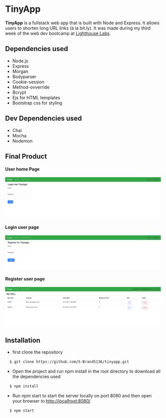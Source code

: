# TinyApp

  **TinyApp** is a fullstack web app that is built with Node and Express. It allows users to shorten long URL links (à la bit.ly). It was made during my third week of the web dev bootcamp at [Lighthouse Labs](https://www.lighthouselabs.ca/).

## Dependencies used

  - Node.js
  - Express
  - Morgan
  - Bodyparser 
  - Cookie-session
  - Method-ovverride
  - Bcrypt
  - Ejs for HTML templates
  - Bootstrap css for styling

## Dev Dependencies used

  - Chai
  - Mocha
  - Nodemon

## Final Product

#### User home Page
!["Image of main user homepage"](https://github.com/S-Brand5136/tinyapp/blob/master/docs/tinyApp_login.png)

#### Login user page 
!["Image of login page"](https://github.com/S-Brand5136/tinyapp/blob/master/docs/tinyApp_register.png)

#### Register user page
!["Image of register page"](https://github.com/S-Brand5136/tinyapp/blob/master/docs/tinyApp_urls.png)

## Installation
  - first clone the repository
  ```bash
    $ git clone https://github.com/S-Brand5136/tinyapp.git
  ```
  - Open the project and run npm install in the root directory to download all the dependencies used
  ```bash
    $ npm install
  ```
  - Run npm start to start the server locally on port 8080 and then open your browser to [http://localhost:8080/](http://localhost:8080/)
  ```bash
    $ npm start
  ```
